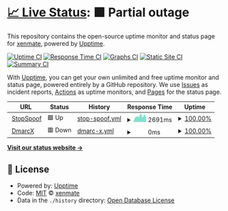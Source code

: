 # [📈 Live Status](https://xenmate.github.io/mon-ss): <!--live status--> **🟧 Partial outage**

This repository contains the open-source uptime monitor and status page for [xenmate](https://xenmate.github.io/mon-ss), powered by [Upptime](https://github.com/upptime/upptime).

[![Uptime CI](https://github.com/xenmate/mon-ss/workflows/Uptime%20CI/badge.svg)](https://github.com/xenmate/mon-ss/actions?query=workflow%3A%22Uptime+CI%22)
[![Response Time CI](https://github.com/xenmate/mon-ss/workflows/Response%20Time%20CI/badge.svg)](https://github.com/xenmate/mon-ss/actions?query=workflow%3A%22Response+Time+CI%22)
[![Graphs CI](https://github.com/xenmate/mon-ss/workflows/Graphs%20CI/badge.svg)](https://github.com/xenmate/mon-ss/actions?query=workflow%3A%22Graphs+CI%22)
[![Static Site CI](https://github.com/xenmate/mon-ss/workflows/Static%20Site%20CI/badge.svg)](https://github.com/xenmate/mon-ss/actions?query=workflow%3A%22Static+Site+CI%22)
[![Summary CI](https://github.com/xenmate/mon-ss/workflows/Summary%20CI/badge.svg)](https://github.com/xenmate/mon-ss/actions?query=workflow%3A%22Summary+CI%22)

With [Upptime](https://upptime.js.org), you can get your own unlimited and free uptime monitor and status page, powered entirely by a GitHub repository. We use [Issues](https://github.com/xenmate/mon-ss/issues) as incident reports, [Actions](https://github.com/xenmate/mon-ss/actions) as uptime monitors, and [Pages](https://xenmate.github.io/mon-ss) for the status page.

<!--start: status pages-->
<!-- This summary is generated by Upptime (https://github.com/upptime/upptime) -->
<!-- Do not edit this manually, your changes will be overwritten -->
<!-- prettier-ignore -->
| URL | Status | History | Response Time | Uptime |
| --- | ------ | ------- | ------------- | ------ |
| <img alt="" src="https://favicons.githubusercontent.com/stopspoof.com" height="13"> [StopSpoof](https://stopspoof.com) | 🟩 Up | [stop-spoof.yml](https://github.com/xenmate/mon-ss/commits/HEAD/history/stop-spoof.yml) | <details><summary><img alt="Response time graph" src="./graphs/stop-spoof/response-time-week.png" height="20"> 2691ms</summary><br><a href="https://xenmate.github.io/mon-ss/history/stop-spoof"><img alt="Response time 2528" src="https://img.shields.io/endpoint?url=https%3A%2F%2Fraw.githubusercontent.com%2Fxenmate%2Fmon-ss%2FHEAD%2Fapi%2Fstop-spoof%2Fresponse-time.json"></a><br><a href="https://xenmate.github.io/mon-ss/history/stop-spoof"><img alt="24-hour response time 2465" src="https://img.shields.io/endpoint?url=https%3A%2F%2Fraw.githubusercontent.com%2Fxenmate%2Fmon-ss%2FHEAD%2Fapi%2Fstop-spoof%2Fresponse-time-day.json"></a><br><a href="https://xenmate.github.io/mon-ss/history/stop-spoof"><img alt="7-day response time 2691" src="https://img.shields.io/endpoint?url=https%3A%2F%2Fraw.githubusercontent.com%2Fxenmate%2Fmon-ss%2FHEAD%2Fapi%2Fstop-spoof%2Fresponse-time-week.json"></a><br><a href="https://xenmate.github.io/mon-ss/history/stop-spoof"><img alt="30-day response time 2696" src="https://img.shields.io/endpoint?url=https%3A%2F%2Fraw.githubusercontent.com%2Fxenmate%2Fmon-ss%2FHEAD%2Fapi%2Fstop-spoof%2Fresponse-time-month.json"></a><br><a href="https://xenmate.github.io/mon-ss/history/stop-spoof"><img alt="1-year response time 2528" src="https://img.shields.io/endpoint?url=https%3A%2F%2Fraw.githubusercontent.com%2Fxenmate%2Fmon-ss%2FHEAD%2Fapi%2Fstop-spoof%2Fresponse-time-year.json"></a></details> | <details><summary><a href="https://xenmate.github.io/mon-ss/history/stop-spoof">100.00%</a></summary><a href="https://xenmate.github.io/mon-ss/history/stop-spoof"><img alt="All-time uptime 86.31%" src="https://img.shields.io/endpoint?url=https%3A%2F%2Fraw.githubusercontent.com%2Fxenmate%2Fmon-ss%2FHEAD%2Fapi%2Fstop-spoof%2Fuptime.json"></a><br><a href="https://xenmate.github.io/mon-ss/history/stop-spoof"><img alt="24-hour uptime 100.00%" src="https://img.shields.io/endpoint?url=https%3A%2F%2Fraw.githubusercontent.com%2Fxenmate%2Fmon-ss%2FHEAD%2Fapi%2Fstop-spoof%2Fuptime-day.json"></a><br><a href="https://xenmate.github.io/mon-ss/history/stop-spoof"><img alt="7-day uptime 100.00%" src="https://img.shields.io/endpoint?url=https%3A%2F%2Fraw.githubusercontent.com%2Fxenmate%2Fmon-ss%2FHEAD%2Fapi%2Fstop-spoof%2Fuptime-week.json"></a><br><a href="https://xenmate.github.io/mon-ss/history/stop-spoof"><img alt="30-day uptime 100.00%" src="https://img.shields.io/endpoint?url=https%3A%2F%2Fraw.githubusercontent.com%2Fxenmate%2Fmon-ss%2FHEAD%2Fapi%2Fstop-spoof%2Fuptime-month.json"></a><br><a href="https://xenmate.github.io/mon-ss/history/stop-spoof"><img alt="1-year uptime 86.31%" src="https://img.shields.io/endpoint?url=https%3A%2F%2Fraw.githubusercontent.com%2Fxenmate%2Fmon-ss%2FHEAD%2Fapi%2Fstop-spoof%2Fuptime-year.json"></a></details>
| <img alt="" src="https://favicons.githubusercontent.com/dmarcx.com" height="13"> [DmarcX](https://dmarcx.com) | 🟥 Down | [dmarc-x.yml](https://github.com/xenmate/mon-ss/commits/HEAD/history/dmarc-x.yml) | <details><summary><img alt="Response time graph" src="./graphs/dmarc-x/response-time-week.png" height="20"> 0ms</summary><br><a href="https://xenmate.github.io/mon-ss/history/dmarc-x"><img alt="Response time 0" src="https://img.shields.io/endpoint?url=https%3A%2F%2Fraw.githubusercontent.com%2Fxenmate%2Fmon-ss%2FHEAD%2Fapi%2Fdmarc-x%2Fresponse-time.json"></a><br><a href="https://xenmate.github.io/mon-ss/history/dmarc-x"><img alt="24-hour response time 0" src="https://img.shields.io/endpoint?url=https%3A%2F%2Fraw.githubusercontent.com%2Fxenmate%2Fmon-ss%2FHEAD%2Fapi%2Fdmarc-x%2Fresponse-time-day.json"></a><br><a href="https://xenmate.github.io/mon-ss/history/dmarc-x"><img alt="7-day response time 0" src="https://img.shields.io/endpoint?url=https%3A%2F%2Fraw.githubusercontent.com%2Fxenmate%2Fmon-ss%2FHEAD%2Fapi%2Fdmarc-x%2Fresponse-time-week.json"></a><br><a href="https://xenmate.github.io/mon-ss/history/dmarc-x"><img alt="30-day response time 0" src="https://img.shields.io/endpoint?url=https%3A%2F%2Fraw.githubusercontent.com%2Fxenmate%2Fmon-ss%2FHEAD%2Fapi%2Fdmarc-x%2Fresponse-time-month.json"></a><br><a href="https://xenmate.github.io/mon-ss/history/dmarc-x"><img alt="1-year response time 0" src="https://img.shields.io/endpoint?url=https%3A%2F%2Fraw.githubusercontent.com%2Fxenmate%2Fmon-ss%2FHEAD%2Fapi%2Fdmarc-x%2Fresponse-time-year.json"></a></details> | <details><summary><a href="https://xenmate.github.io/mon-ss/history/dmarc-x">100.00%</a></summary><a href="https://xenmate.github.io/mon-ss/history/dmarc-x"><img alt="All-time uptime 99.95%" src="https://img.shields.io/endpoint?url=https%3A%2F%2Fraw.githubusercontent.com%2Fxenmate%2Fmon-ss%2FHEAD%2Fapi%2Fdmarc-x%2Fuptime.json"></a><br><a href="https://xenmate.github.io/mon-ss/history/dmarc-x"><img alt="24-hour uptime 100.00%" src="https://img.shields.io/endpoint?url=https%3A%2F%2Fraw.githubusercontent.com%2Fxenmate%2Fmon-ss%2FHEAD%2Fapi%2Fdmarc-x%2Fuptime-day.json"></a><br><a href="https://xenmate.github.io/mon-ss/history/dmarc-x"><img alt="7-day uptime 100.00%" src="https://img.shields.io/endpoint?url=https%3A%2F%2Fraw.githubusercontent.com%2Fxenmate%2Fmon-ss%2FHEAD%2Fapi%2Fdmarc-x%2Fuptime-week.json"></a><br><a href="https://xenmate.github.io/mon-ss/history/dmarc-x"><img alt="30-day uptime 100.00%" src="https://img.shields.io/endpoint?url=https%3A%2F%2Fraw.githubusercontent.com%2Fxenmate%2Fmon-ss%2FHEAD%2Fapi%2Fdmarc-x%2Fuptime-month.json"></a><br><a href="https://xenmate.github.io/mon-ss/history/dmarc-x"><img alt="1-year uptime 99.95%" src="https://img.shields.io/endpoint?url=https%3A%2F%2Fraw.githubusercontent.com%2Fxenmate%2Fmon-ss%2FHEAD%2Fapi%2Fdmarc-x%2Fuptime-year.json"></a></details>

<!--end: status pages-->

[**Visit our status website →**](https://xenmate.github.io/mon-ss)

## 📄 License

- Powered by: [Upptime](https://github.com/upptime/upptime)
- Code: [MIT](./LICENSE) © [xenmate](https://xenmate.github.io/mon-ss)
- Data in the `./history` directory: [Open Database License](https://opendatacommons.org/licenses/odbl/1-0/)
